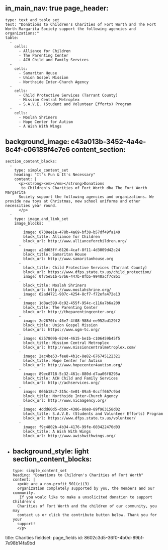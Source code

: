in_main_nav: true
page_header:
  - 
    type: text_and_table_set
    text: "Donations to Children's Charities of Fort Worth and The Fort Worth Margarita Society support the following agencies and organizations:"
    table:
      - 
        cells:
          - Alliance for Children
          - The Parenting Center
          - ACH Child and Family Services
      - 
        cells:
          - Samaritan House
          - Union Gospel Mission
          - Northside Inter-Church Agency
      - 
        cells:
          - Child Protective Services (Tarrant County)
          - Mission Central Metroplex
          - S.A.V.E. (Student and Volunteer Efforts) Program
      - 
        cells:
          - Moslah Shriners
          - Hope Center for Autism
          - A Wish With Wings
background_image: c43a013b-3452-4a4e-8c4f-c06189f4e7e6
content_section:
  - 
    section_content_blocks:
      - 
        type: simple_content_set
        heading: "It's Fun & It's Necessary"
        content: |
          <p><strong><em></em></strong>Donations
           to Children's Charities of Fort Worth dba The Fort Worth Margarita
          Society support the following agencies and organizations. We provide new toys at Christmas, new school uniforms and other necessities year round.
          </p>
      - 
        type: image_and_link_set
        image_blocks:
          - 
            image: 0738ee1e-478b-4a69-bf38-b57df49fa149
            block_title: Alliance for Children
            block_url: http://www.allianceforchildren.org/
          - 
            image: a2dd03ff-6126-4caf-8f11-4d3009d42c24
            block_title: Samaritan House
            block_url: http://www.samaritanhouse.org
          - 
            block_title: Child Protective Services (Tarrant County)
            block_url: https://www.dfps.state.tx.us/child_protection/
            image: 0f75e51b-57b6-447b-8fb5-9940acf7c8b1
          - 
            block_title: Moslah Shriners
            block_url: http://www.moslahshrine.org/
            image: 62ad4721-907c-4254-8cf7-f72efa472e13
          - 
            image: 1d8ac599-8c92-455f-954c-c116a7b6a209
            block_title: The Parenting Center
            block_url: http://theparentingcenter.org/
          - 
            image: 2e2870fc-46e7-4f08-988d-ee952bd129f2
            block_title: Union Gospel Mission
            block_url: https://www.ugm-tc.org/
          - 
            image: 6257809b-8244-4615-be1b-c106459b45f5
            block_title: Mission Central Metroplex
            block_url: http://www.missioncentralmetroplex.com/
          - 
            image: 2ac4be53-fee8-4b1c-8e82-676745122321
            block_title: Hope Center for Autism
            block_url: http://www.hopecenter4autism.org/
          - 
            image: 89ec8718-5c32-461c-880d-d7aa06f8295a
            block_title: ACH Child and Family Services
            block_url: http://achservices.org/
          - 
            image: 066b18c7-315c-4e01-89a5-0ccff667c9b4
            block_title: Northside Inter-Church Agency
            block_url: http://www.nicaagency.org/
          - 
            image: 4ddd60d5-db0c-4386-80e8-89f963158d02
            block_title: S.A.V.E. (Students and Volunteer Efforts) Program
            block_url: https://www.dfps.state.tx.us/volunteer/
          - 
            image: f9c4802b-4b34-4176-99fe-603422470d03
            block_title: A Wish With Wings
            block_url: http://www.awishwithwings.org/
  - 
    background_style: light
    section_content_blocks:
      - 
        type: simple_content_set
        heading: "Donations to Children's Charities of Fort Worth"
        content: |
          <p>We are a non-profit 501(c)(3)
          organization completely supported by you, the members and our community.
           If you would like to make a unsolicited donation to support Children's
          Charities of Fort Worth and the children of our community, you may
          contact us or click the contribute button below. Thank you for your
          support!
          </p>
title: Charities
fieldset: page_fields
id: 8602c3d5-36f0-4b0d-89bf-7e98b14fa9bd

